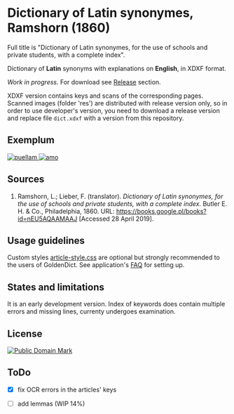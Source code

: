 # Dictionary of Latin synonymes, Ramshorn (1860)

Full title is "Dictionary of Latin synonymes, for the use of schools and private students, with a complete index".

Dictionary of **Latin** synonyms with explanations on **English**, in XDXF format.

_Work in progress._ For download see [Release][3] section.

XDXF version contains keys and scans of the corresponding pages. Scanned images (folder 'res') are distributed with release version only, so in order to use developer's version, you need to download a release version and replace file `dict.xdxf` with a version from this repository.


## Exemplum

[![puellam](https://user-images.githubusercontent.com/13879891/57975988-9457e680-79de-11e9-9ce4-fe814533b881.png)
](https://user-images.githubusercontent.com/13879891/57975987-93bf5000-79de-11e9-8887-4b4ac2b29a03.png) [![amo](https://user-images.githubusercontent.com/13879891/57975986-93bf5000-79de-11e9-9062-dc92fba8d065.png)](https://user-images.githubusercontent.com/13879891/57975985-93bf5000-79de-11e9-93f5-04466e0ffeeb.png)


## Sources

1. Ramshorn, L.; Lieber, F. (translator). _Dictionary of Latin synonymes, for the use of schools and private students, with a complete index._ Butler E. H. & Co., Philadelphia, 1860. URL: <https://books.google.pl/books?id=nEU5AQAAMAAJ> \[Accessed 28 April 2019\].


## Usage guidelines

Custom styles [article-style.css][2] are optional but strongly recommended to the users of GoldenDict. See application's [FAQ][1] for setting up.


## States and limitations

It is an early development version. Index of keywords does contain multiple errors and missing lines, currenty undergoes examination.


## License

<a rel="license" href="http://creativecommons.org/publicdomain/mark/1.0/">
<img src="https://licensebuttons.net/p/mark/1.0/88x31.png"
     style="border-style: none;" alt="Public Domain Mark" />
</a>


## ToDo

* [x] fix OCR errors in the articles' keys
* [ ] add lemmas (WIP 14%)


[1]: http://goldendict.org/wiki/index.php/FAQ#How_do_I_change_the_font_used_for_the_articles.3F_Or_alter_its_appearance_in_any_other_way.3F
[2]: https://github.com/nikita-moor/latin-dictionary/blob/master/utils/article-style.css
[3]: https://github.com/nikita-moor/latin-dictionary/releases


